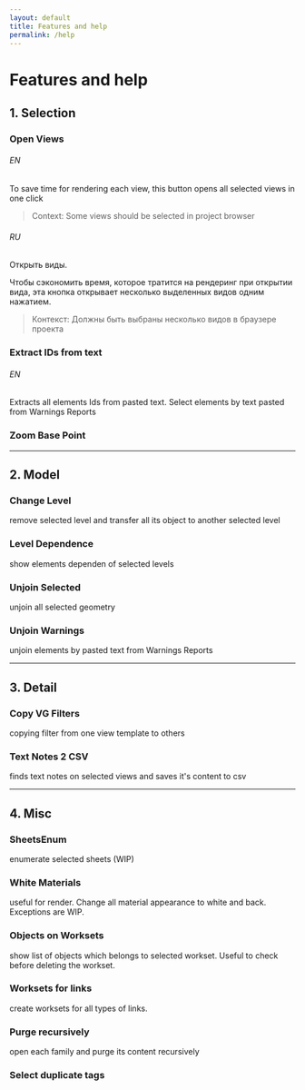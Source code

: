 ```yaml
---
layout: default
title: Features and help
permalink: /help
---
```


# Features and help

## 1. Selection

### Open Views

###### EN

To save time for rendering each view, this button opens all selected views in one click

> Context: Some views should be selected in project browser

###### RU

Открыть виды.

Чтобы сэкономить время, которое тратится на рендеринг при открытии вида, эта кнопка открывает несколько выделенных видов одним нажатием.

> Контекст: Должны быть выбраны несколько видов в браузере проекта


### Extract IDs from text

###### EN

Extracts all elements Ids from pasted text. Select elements by text pasted from Warnings Reports

### Zoom Base Point

---

## 2. Model

### Change Level

remove selected level and transfer all its object to another selected level

### Level Dependence

show elements dependen of selected levels

### Unjoin Selected

unjoin all selected geometry

### Unjoin Warnings

unjoin elements by pasted text from Warnings Reports

---

## 3. Detail

### Copy VG Filters

copying filter from one view template to others

### Text Notes 2 CSV

finds text notes on selected views and saves it's content to csv

---

## 4. Misc

### SheetsEnum 

enumerate selected sheets (WIP)

### White Materials

useful for render. Change all material appearance to white and back. Exceptions are WIP.

### Objects on Worksets

show list of objects which belongs to selected workset. Useful to check before deleting the workset.

### Worksets for links

create worksets for all types of links.

### Purge recursively

open each family and purge its content recursively

### Select duplicate tags

